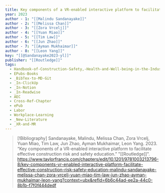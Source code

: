 ```yaml
---
title: Key components of a VR-enabled interactive platform to facilitate effective construction risk and safety education
year: 2023
author - 1: "[[Malindu Sandanayake]]"
author - 2: "[[Melissa Chan]]"
author - 3: "[[Zora Vrcelj]]"
author - 4: "[[Yuan Miao]]"
author - 5: "[[Tim Law]]"
author - 6: "[[Jun Zhao]]"
author - 7: "[[Ayman Mukhaimar]]"
author - 8: "[[Leon Yang]]"
key: "[[@Sandanayake2023-yl]]"
publisher: "[[Routledge]]"
tags:
  - Handbook-of-Construction-Safety,-Health-and-Well-being-in-the-Industry-4-Era
  - EPubs-Books
  - _BibTex-to-MD-Git
  - _In-ClickUp
  - _In-Notion
  - _In-Readwise
  - AEC
  - Cross-Ref-Chapter
  - ePub
  - Labor
  - Workplace-Learning
  - _New-Literature
  - _XR-and-MR
---
```


> [!Bibliography]
> Sandanayake, Malindu, Melissa Chan, Zora Vrcelj, Yuan Miao, Tim Law, Jun Zhao, Ayman Mukhaimar, Leon Yang. 2023. “Key components of a VR-enabled interactive platform to facilitate effective construction risk and safety education.” "[[Routledge]]". https://www.taylorfrancis.com/chapters/edit/10.1201/9781003213796-8/key-components-vr-enabled-interactive-platform-facilitate-effective-construction-risk-safety-education-malindu-sandanayake-melissa-chan-zora-vrcelj-yuan-miao-tim-law-jun-zhao-ayman-mukhaimar-leon-yang?context=ubx&refId=6b6c44ad-ee2a-44c0-8b1b-f7f0f444dedf